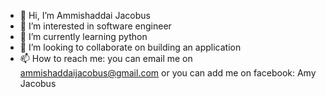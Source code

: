 - 👋 Hi, I’m Ammishaddai Jacobus
- 👀 I’m interested in software engineer
- 🌱 I’m currently learning python
- 💞️ I’m looking to collaborate on building an application
- 📫 How to reach me: you can email me on ammishaddaijacobus@gmail.com or you can add me on facebook: Amy Jacobus

<!---
AmyJacobus/AmyJacobus is a ✨ special ✨ repository because its `README.md` (this file) appears on your GitHub profile.
You can click the Preview link to take a look at your changes.
--->
